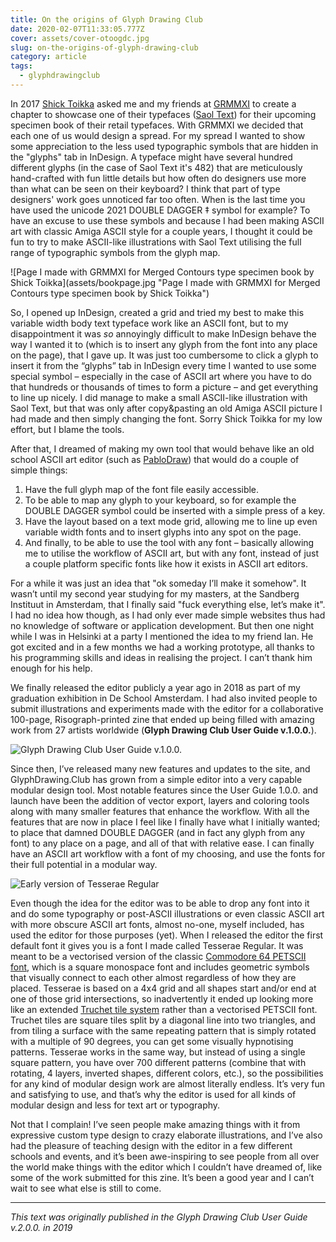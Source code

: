 ```yaml
---
title: On the origins of Glyph Drawing Club
date: 2020-02-07T11:33:05.777Z
cover: assets/cover-otoogdc.jpg
slug: on-the-origins-of-glyph-drawing-club
category: article
tags:
  - glyphdrawingclub
---
```

In 2017 [Shick Toikka](https://www.schick-toikka.com/) asked me and my friends at [GRMMXI](https://grmmxi.fi/) to create a chapter to showcase one of their typefaces ([Saol Text](https://www.schick-toikka.com/saol-text)) for their upcoming specimen book of their retail typefaces. With GRMMXI we decided that each one of us would design a spread. For my spread I wanted to show some appreciation to the less used typographic symbols that are hidden in the "glyphs" tab in InDesign. A typeface might have several hundred different glyphs (in the case of Saol Text it's 482) that are meticulously hand-crafted with fun little details but how often do designers use more than what can be seen on their keyboard? I think that part of type designers' work goes unnoticed far too often. When is the last time you have used the unicode 2021 DOUBLE DAGGER ‡ symbol for example? To have an excuse to use these symbols and because I had been making ASCII art with classic Amiga ASCII style for a couple years, I thought it could be fun to try to make ASCII-like illustrations with Saol Text utilising the full range of typographic symbols from the glyph map.

<div class="floatRight">
![Page I made with GRMMXI for Merged Contours type specimen book by Shick Toikka](assets/bookpage.jpg "Page I made with GRMMXI for Merged Contours type specimen book by Shick Toikka")
</div>

So, I opened up InDesign, created a grid and tried my best to make this variable width body text typeface work like an ASCII font, but to my disappointment it was *so* annoyingly difficult to make InDesign behave the way I wanted it to (which is to insert any glyph from the font into any place on the page), that I gave up. It was just too cumbersome to click a glyph to insert it from the “glyphs” tab in InDesign every time I wanted to use some special symbol – especially in the case of ASCII art where you have to do that hundreds or thousands of times to form a picture – and get everything to line up nicely. I did manage to make a small ASCII-like illustration with Saol Text, but that was only after copy&pasting an old Amiga ASCII picture I had made and then simply changing the font. Sorry Shick Toikka for my low effort, but I blame the tools.

After that, I dreamed of making my own tool that would behave like an old school ASCII art editor (such as [PabloDraw](http://picoe.ca/products/pablodraw/)) that would do a couple of simple things:

1. Have the full glyph map of the font file easily accessible.
2. To be able to map any glyph to your keyboard, so for example the DOUBLE DAGGER symbol could be inserted with a simple press of a key.
3. Have the layout based on a text mode grid, allowing me to line up even variable width fonts and to insert glyphs into any spot on the page.
4. And finally, to be able to use the tool with any font – basically allowing me to utilise the workflow of ASCII art, but with any font, instead of just a couple platform specific fonts like how it exists in ASCII art editors.

For a while it was just an idea that "ok someday I’ll make it somehow". It wasn’t until my second year studying for my masters, at the Sandberg Instituut in Amsterdam, that I finally said "fuck everything else, let’s make it". I had no idea how though, as I had only ever made simple websites thus had no knowledge of software or application development. But then one night while I was in Helsinki at a party I mentioned the idea to my friend Ian. He got excited and in a few months we had a working prototype, all thanks to his programming skills and ideas in realising the project. I can’t thank him enough for his help.

We finally released the editor publicly a year ago in 2018 as part of my graduation exhibition in De School Amsterdam. I had also invited people to submit illustrations and experiments made with the editor for a collaborative 100-page, Risograph-printed zine that ended up being filled with amazing work from 27 artists worldwide (**Glyph Drawing Club User Guide v.1.0.0.**).

![Glyph Drawing Club User Guide v.1.0.0.](assets/gdc-zine-1.jpg "Glyph Drawing Club User Guide v.1.0.0.")

Since then, I’ve released many new features and updates to the site, and GlyphDrawing.Club has grown from a simple editor into a very capable modular design tool. Most notable features since the User Guide 1.0.0. and launch have been the addition of vector export, layers and coloring tools along with many smaller features that enhance the workflow. With all the features that are now in place I feel like I finally have what I initially wanted; to place that damned DOUBLE DAGGER (and in fact any glyph from any font) to any place on a page, and all of that with relative ease. I can finally have an ASCII art workflow with a font of my choosing, and use the fonts for their full potential in a modular way.

![Early version of Tesserae Regular](assets/tesserae.png "Early version of Tesserae Regular")

Even though the idea for the editor was to be able to drop any font into it and do some typography or post-ASCII illustrations or even classic ASCII art with more obscure ASCII art fonts, almost no-one, myself included, has used the editor for those purposes (yet). When I released the editor the first default font it gives you is a font I made called Tesserae Regular. It was meant to be a vectorised version of the classic [Commodore 64 PETSCII font](https://www.wikiwand.com/en/PETSCII), which is a square monospace font and includes geometric symbols that visually connect to each other almost regardless of how they are placed. Tesserae is based on a 4x4 grid and all shapes start and/or end at one of those grid intersections, so inadvertently it ended up looking more like an extended [Truchet tile system](https://www.wikiwand.com/en/Truchet_tiles) rather than a vectorised PETSCII font. Truchet tiles are square tiles split by a diagonal line into two triangles, and from tiling a surface with the same repeating pattern that is simply rotated with a multiple of 90 degrees, you can get some visually hypnotising patterns. Tesserae works in the same way, but instead of using a single square pattern, you have over 700 different patterns (combine that with rotating, 4 layers, inverted shapes, different colors, etc.), so the possibilities for any kind of modular design work are almost literally endless. It’s very fun and satisfying to use, and that’s why the editor is used for all kinds of modular design and less for text art or typography.

Not that I complain! I’ve seen people make amazing things with it from expressive custom type design to crazy elaborate illustrations, and I’ve also had the pleasure of teaching design with the editor in a few different schools and events, and it’s been awe-inspiring to see people from all over the world make things with the editor which I couldn’t have dreamed of, like some of the work submitted for this zine. It’s been a good year and I can’t wait to see what else is still to come.

<hr />

*This text was originally published in the Glyph Drawing Club User Guide v.2.0.0. in 2019*
